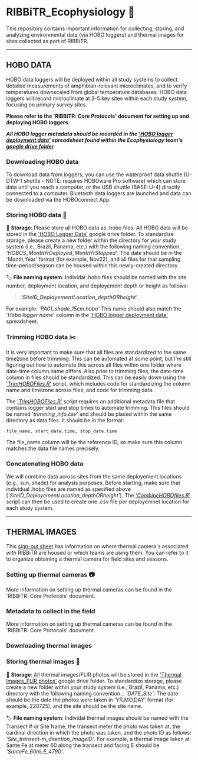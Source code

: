 # RIBBiTR_Ecophysiology :frog:

This repository contains important information for collecting, storing, and analyzing environmental data (via HOBO loggers) and thermal images for sites collected as part of RIBBiTR. 

___
## HOBO DATA

HOBO data loggers will be deployed within all study systems to collect detailed measurements of amphibian-relevant microclimates, and to verify
temperatures downscaled from global temperature databases. HOBO data loggers will record microclimate at 3-5 key sites within each study system,
focusing on primary survey sites. 

**Please refer to the 'RIBBiTR: Core Protocols' document for setting up and deploying HOBO loggers.**

**_All HOBO logger metadata should be recorded in the ['HOBO logger deployment data'](https://docs.google.com/spreadsheets/d/1gfQ0dcc5GuQWfGMUiJk_oN1VKh7THmMT/edit?usp=sharing&ouid=106517242061380573521&rtpof=true&sd=true) spreadsheet
found within the Ecophysiology team's [google drive folder](https://drive.google.com/drive/folders/1h-6NhqvPjo4gdV8QPZE9PyNGXG32uw4q?usp=share_link)._**

### Downloading HOBO data

To download data from loggers, you can use the waterproof data shuttle (U-DTW-1 shuttle – NOTE: requires HOBOware Pro software) which can store 
data until you reach a computer, or the USB shuttle (BASE-U-4) directly connected to a computer. Bluetooth data loggers are launched and data can 
be downloaded via the HOBOconnect App.

### Storing HOBO data :file_folder:

:file_folder: **Storage**: Please store all HOBO data as .hobo files. All HOBO data will be stored in the ['HOBO Logger Data'](https://drive.google.com/drive/folders/1oFI-eyaX6w-DHK5Gl44ThiE0Vf8JFNVv?usp=share_link) google drive folder. To standardize storage, please create a new folder within the directory for your study system (i.e., Brazil, Panama, etc.) with the following naming convention... *'HOBOS_MonthYrDeployed_MonthYrStopped'*. The date should be in the 'Month,Year' format (for example, Nov22), and all files for that sampling time-period/season can be housed within this newly-created directory.

:label: **File naming system**: Individal .hobo files should be named with the site number, deployment location, and deployement depth or height as follows: 
> **_'SiteID_DeployementLocation_depthORheight'_**.

For example: *'PA01_shade_15cm.hobo'* This name should also match the '*Hobo logger name*' colomn in the ['HOBO logger deployment data'](https://docs.google.com/spreadsheets/d/1gfQ0dcc5GuQWfGMUiJk_oN1VKh7THmMT/edit?usp=sharing&ouid=106517242061380573521&rtpof=true&sd=true) spreadsheet. 

### Trimming HOBO data :scissors:

It is very important to make sure that all files are standardized to the same timezone before trimming. This can be automated at some point, but 
I'm still figuring out how to automate this across all files within one folder where date-time column name differs. Also prior to trimming files, 
the date-time column in files should be standardized. This can be easily down using the ['*TrimHOBOFiles.R*'](https://github.com/Jennycocciardi/RIBBiTR_Ecophysiology/blob/main/TrimHOBOFiles.R) script, which includes code for standardizing the column name and
timezone across files, and code for trimming data.

The ['*TrimHOBOFiles.R*'](https://github.com/Jennycocciardi/RIBBiTR_Ecophysiology/blob/main/TrimHOBOFiles.R) script requires an additional metadata file
that contains logger start and stop times to automate trimming. This files should be named '*trimming_info.csv*' and should be placed within the same
directory as data files. It should be in the format:
```
file_name, start_date.time, stop_date.time
```
The file_name column will be the reference ID, so make sure this column matches the data file names precisely.

### Concatenating HOBO data

We will combine data across sites from the same deployement locations (e.g., sun, shade) for analysis purposes. Before starting, make sure that 
individual .hobo files are named as specified above (*'SiteID_DeployementLocation_depthORheight'*). The ['*CombineHOBOfiles.R*'](https://github.com/Jennycocciardi/RIBBiTR_Ecophysiology/blob/main/CombineHOBOFiles.R) script can then be used to create one .csv file per deployemnet location for each study system. 

___
## THERMAL IMAGES

This [sign-out sheet](https://docs.google.com/spreadsheets/d/17hg0DTGzJy9akMPVVxuNyOvGWWmSTO8_/edit?usp=sharing&ouid=106517242061380573521&rtpof=true&sd=true) has information on where thermal camera's associated with
RIBBiTR are housed or which teams are using them. You can refer to it to organize obtaining a thermal camera for 
field sites and seasons.

### Setting up thermal cameras :camera:

More information on setting up thermal cameras can be found in the 'RIBBiTR: Core Protocols' document.

### Metadata to collect in the field

More information on setting up thermal cameras can be found in the 'RIBBiTR: Core Protocols' document.

### Downloading thermal images


### Storing thermal images 	:file_folder:

:file_folder: **Storage**: All thermal images/FLIR photos will be stored in the ['Thermal Images_FLIR photos'](https://drive.google.com/drive/folders/1_8dMZ86P7BmLn0GG9zTTS8RomSaohe_2?usp=sharing) google drive folder. To standardize
storage, please create a new folder within your study system (i.e., Brazil, Panama, etc.) directory with the following
naming convention... *'DATE_Site'*. The date should be the date the photos were taken in 'YR,MO,DAY' format (for example, 220725),
and the site should be the site name. 

:label: **File naming system**: Individal thermal images should be named with the Transect # or Site Name, the transect meter the photo
was taken at, the cardinal direction in which the photo was taken, and the photo ID as follows: *'Site_transect-m_direction_imageID'*. For example, a thermal image taken at Sante Fe at meter 60 along the transect and facing E should be *'SanteFe_60m_E_4790'*.


